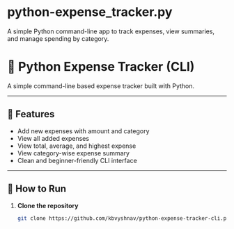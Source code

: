 # python-expense_tracker.py
A simple Python command-line app to track expenses, view summaries, and manage spending by category.

# 🧾 Python Expense Tracker (CLI)

A simple command-line based expense tracker built with Python.  

---

## 📌 Features

- Add new expenses with amount and category
- View all added expenses
- View total, average, and highest expense
- View category-wise expense summary
- Clean and beginner-friendly CLI interface

---

## 🚀 How to Run

1. **Clone the repository**
   ```bash
   git clone https://github.com/kbvyshnav/python-expense-tracker-cli.py

